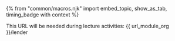 {% from "common/macros.njk" import embed_topic, show_as_tab, timing_badge with context %}

<box type="info" dismissible>

This URL will be needed during lecture activities: {{ url_module_org }}/lender
</box>
<include src="../../admin/common-notices-fragment.md#tutorial-start" />
